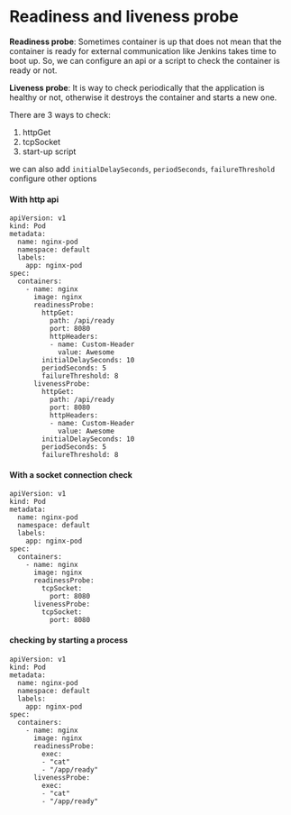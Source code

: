 # Readiness and liveness probe

**Readiness probe**: Sometimes container is up that does not mean that the container is ready for external communication like Jenkins takes time to boot up. So, we can configure an api or a script to check the container is ready or not.

**Liveness probe**: It is way to check periodically that the application is healthy or not, otherwise it destroys the container and starts a new one.

There are 3 ways to check:
1.	httpGet 
2.	tcpSocket
3.	start-up script

we can also add `initialDelaySeconds`, `periodSeconds`, `failureThreshold` configure other options

#### With http api
```
apiVersion: v1
kind: Pod
metadata:
  name: nginx-pod
  namespace: default
  labels:
    app: nginx-pod
spec:
  containers:
    - name: nginx
      image: nginx
      readinessProbe:
        httpGet:
          path: /api/ready
          port: 8080
          httpHeaders:
          - name: Custom-Header
            value: Awesome
        initialDelaySeconds: 10
        periodSeconds: 5
        failureThreshold: 8
      livenessProbe:
        httpGet:
          path: /api/ready
          port: 8080
          httpHeaders:
          - name: Custom-Header
            value: Awesome
        initialDelaySeconds: 10
        periodSeconds: 5
        failureThreshold: 8
```

#### With a socket connection check
```
apiVersion: v1
kind: Pod
metadata:
  name: nginx-pod
  namespace: default
  labels:
    app: nginx-pod
spec:
  containers:
    - name: nginx
      image: nginx
      readinessProbe:
        tcpSocket:
          port: 8080
      livenessProbe:
        tcpSocket:
          port: 8080
```

#### checking by starting a process
```
apiVersion: v1
kind: Pod
metadata:
  name: nginx-pod
  namespace: default
  labels:
    app: nginx-pod
spec:
  containers:
    - name: nginx
      image: nginx
      readinessProbe:
        exec:
        - "cat"
        - "/app/ready"
      livenessProbe:
        exec:
        - "cat"
        - "/app/ready"
```
